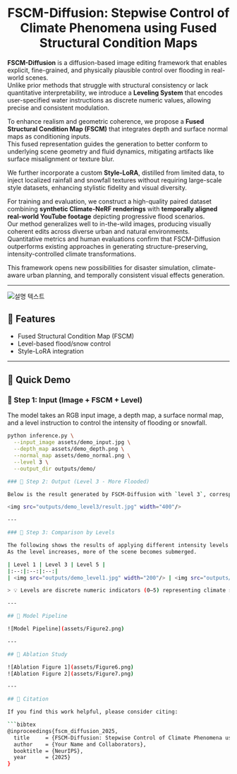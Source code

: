 <h1 align="center">FSCM-Diffusion: Stepwise Control of Climate Phenomena using Fused Structural Condition Maps</h1>

**FSCM-Diffusion** is a diffusion-based image editing framework that enables explicit, fine-grained, and physically plausible control over flooding in real-world scenes.  
Unlike prior methods that struggle with structural consistency or lack quantitative interpretability, we introduce a **Leveling System** that encodes user-specified water instructions as discrete numeric values, allowing precise and consistent modulation.

To enhance realism and geometric coherence, we propose a **Fused Structural Condition Map (FSCM)** that integrates depth and surface normal maps as conditioning inputs.  
This fused representation guides the generation to better conform to underlying scene geometry and fluid dynamics, mitigating artifacts like surface misalignment or texture blur.

We further incorporate a custom **Style-LoRA**, distilled from limited data, to inject localized rainfall and snowfall textures without requiring large-scale style datasets, enhancing stylistic fidelity and visual diversity.

For training and evaluation, we construct a high-quality paired dataset combining **synthetic Climate-NeRF renderings** with **temporally aligned real-world YouTube footage** depicting progressive flood scenarios.  
Our method generalizes well to in-the-wild images, producing visually coherent edits across diverse urban and natural environments.  
Quantitative metrics and human evaluations confirm that FSCM-Diffusion outperforms existing approaches in generating structure-preserving, intensity-controlled climate transformations.

This framework opens new possibilities for disaster simulation, climate-aware urban planning, and temporally consistent visual effects generation.

---

![설명 텍스트](assets/Figure1.png)

## 🌟 Features
- Fused Structural Condition Map (FSCM)
- Level-based flood/snow control
- Style-LoRA integration

---

## 🚀 Quick Demo

### 🔹 Step 1: Input (Image + FSCM + Level)

The model takes an RGB input image, a depth map, a surface normal map, and a level instruction to control the intensity of flooding or snowfall.

```bash
python inference.py \
  --input_image assets/demo_input.jpg \
  --depth_map assets/demo_depth.png \
  --normal_map assets/demo_normal.png \
  --level 3 \
  --output_dir outputs/demo/

### 🔹 Step 2: Output (Level 3 - More Flooded)

Below is the result generated by FSCM-Diffusion with `level 3`, corresponding to a moderate increase in flooding intensity.

<img src="outputs/demo_level3/result.jpg" width="400"/>

---

### 🔹 Step 3: Comparison by Levels

The following shows the results of applying different intensity levels from 1 to 5.  
As the level increases, more of the scene becomes submerged.

| Level 1 | Level 3 | Level 5 |
|:--:|:--:|:--:|
| <img src="outputs/demo_level1.jpg" width="200"/> | <img src="outputs/demo_level3.jpg" width="200"/> | <img src="outputs/demo_level5.jpg" width="200"/> |

> 💡 Levels are discrete numeric indicators (0–5) representing climate severity.

---

## 📁 Model Pipeline

![Model Pipeline](assets/Figure2.png)

---

## 📁 Ablation Study

![Ablation Figure 1](assets/Figure6.png)  
![Ablation Figure 2](assets/Figure7.png)

---

## 📄 Citation

If you find this work helpful, please consider citing:

```bibtex
@inproceedings{fscm_diffusion_2025,
  title     = {FSCM-Diffusion: Stepwise Control of Climate Phenomena using Fused Structural Condition Maps},
  author    = {Your Name and Collaborators},
  booktitle = {NeurIPS},
  year      = {2025}
}
